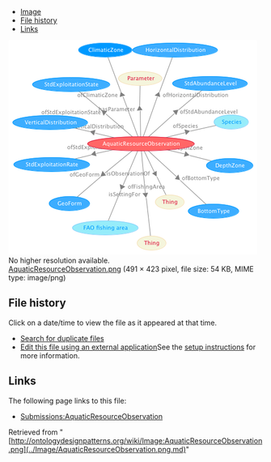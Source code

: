 * [Image](../Image/AquaticResourceObservation.png.md#file)
* [File history](../Image/AquaticResourceObservation.png.md#filehistory)
* [Links](../Image/AquaticResourceObservation.png.md#filelinks)

[![Image:AquaticResourceObservation.png](../images/0/0a/AquaticResourceObservation.png)](../images/0/0a/AquaticResourceObservation.png)  
No higher resolution available.  
[AquaticResourceObservation.png](../images/0/0a/AquaticResourceObservation.png)‎ (491 × 423 pixel, file size: 54 KB, MIME type: image/png)

## File history

Click on a date/time to view the file as it appeared at that time.



  
* [Search for duplicate files](http://ontologydesignpatterns.org/wiki/Special:FileDuplicateSearch/AquaticResourceObservation.png "Special:FileDuplicateSearch/AquaticResourceObservation.png")
* [Edit this file using an external application](http://ontologydesignpatterns.org/wiki/index.php?title=Image:AquaticResourceObservation.png&action=edit&externaledit=true&mode=file "Image:AquaticResourceObservation.png")See the [setup instructions](http://www.mediawiki.org/wiki/Manual:External_editors "http://www.mediawiki.org/wiki/Manual:External_editors") for more information.

## Links



The following page links to this file:


* [Submissions:AquaticResourceObservation](../Submissions/AquaticResourceObservation.md "Submissions:AquaticResourceObservation")


Retrieved from "[http://ontologydesignpatterns.org/wiki/Image:AquaticResourceObservation.png](../Image/AquaticResourceObservation.png.md)"